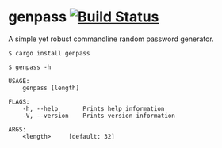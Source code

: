 # genpass [![Build Status](https://travis-ci.org/cyplo/genpass.svg?branch=master)](https://travis-ci.org/cyplo/genpass)

A simple yet robust commandline random password generator.

```
$ cargo install genpass
```
```
$ genpass -h

USAGE:
    genpass [length]

FLAGS:
    -h, --help       Prints help information
    -V, --version    Prints version information

ARGS:
    <length>     [default: 32]

```
